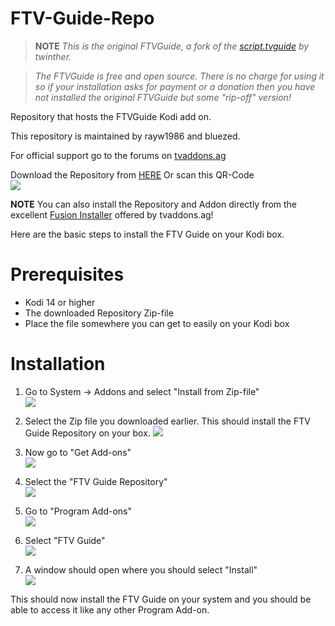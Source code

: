 FTV-Guide-Repo
==============

> **NOTE** *This is the original FTVGuide, a fork of the [script.tvguide](https://github.com/twinther/script.tvguide) by twinther.*

> *The FTVGuide is free and open source. There is no charge for using it so if your installation asks for payment or a donation then you have not installed the original FTVGuide but some "rip-off" version!*


Repository that hosts the FTVGuide Kodi add on.

This repository is maintained by rayw1986 and bluezed.

For official support go to the forums on [tvaddons.ag](https://forums.tvaddons.ag/ftv-guide-for-kodi/)

Download the Repository from [HERE](http://raw.github.com/bluezed/FTV-Guide-Repo/master/zips/repository.FTV-Guide-Repo/repository.FTV-Guide-Repo-1.1.zip)
Or scan this QR-Code                                                                                     
![](http://s19.postimg.org/r8g0oeyjj/qr_code.png)

**NOTE** You can also install the Repository and Addon directly from the excellent [Fusion Installer](https://www.tvaddons.ag/fusion-installer-kodi) offered by tvaddons.ag!

Here are the basic steps to install the FTV Guide on your Kodi box.

# Prerequisites
* Kodi 14 or higher
* The downloaded Repository Zip-file
* Place the file somewhere you can get to easily on your Kodi box

# Installation
1. Go to System -> Addons and select "Install from Zip-file"                                          
 ![](http://s19.postimg.org/hqhlmyf6r/step01.png)

2. Select the Zip file you downloaded earlier. This should install the FTV Guide Repository on your box.
 ![](http://s19.postimg.org/kj67t8q5f/step02.png)

3. Now go to "Get Add-ons"                                                                     
 ![](http://s19.postimg.org/qmsdqw5sz/step03.png)

4. Select the "FTV Guide Repository"                                                                     
 ![](http://s19.postimg.org/bs3scpw83/step04.png)

5. Go to "Program Add-ons"                                                                              
![](http://s19.postimg.org/3nvo7z9sz/step05.png)

6. Select "FTV Guide"                                                                               
 ![](http://s19.postimg.org/a44my2icj/step06.png)

7. A window should open where you should select "Install"                                              
 ![](http://s19.postimg.org/5gykwauzn/step07.png)

This should now install the FTV Guide on your system and you should be able to access it like any other Program Add-on.


